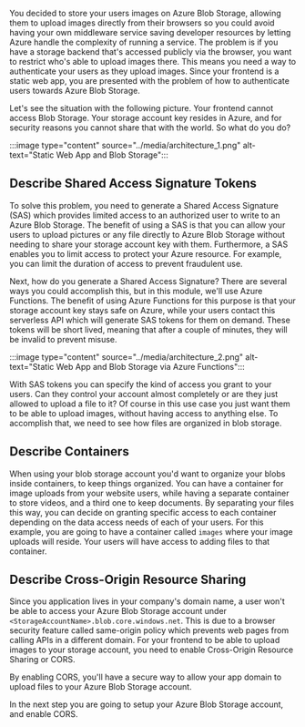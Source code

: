You decided to store your users images on Azure Blob Storage, allowing them to upload images directly from their browsers so you could avoid having your own middleware service saving developer resources by letting Azure handle the complexity of running a service. The problem is if you have a storage backend that's accessed publicly via the browser, you want to restrict who's able to upload images there. This means you need a way to authenticate your users as they upload images. Since your frontend is a static web app, you are presented with the problem of how to authenticate users towards Azure Blob Storage.

Let's see the situation with the following picture. Your frontend cannot access Blob Storage. Your storage account key resides in Azure, and for security reasons you cannot share that with the world. So what do you do?

:::image type="content" source="../media/architecture_1.png" alt-text="Static Web App and Blob Storage":::

## Describe Shared Access Signature Tokens

To solve this problem, you need to generate a Shared Access Signature (SAS) which provides limited access to an authorized user to write to an Azure Blob Storage. The benefit of using a SAS is that you can allow your users to upload pictures or any file directly to Azure Blob Storage without needing to share your storage account key with them. Furthermore, a SAS enables you to limit access to protect your Azure resource. For example, you can limit the duration of access to prevent fraudulent use.

Next, how do you generate a Shared Access Signature? There are several ways you could accomplish this, but in this module, we'll use Azure Functions. The benefit of using Azure Functions for this purpose is that your storage account key stays safe on Azure, while your users contact this serverless API which will generate SAS tokens for them on demand. These tokens will be short lived, meaning that after a couple of minutes, they will be invalid to prevent misuse.

:::image type="content" source="../media/architecture_2.png" alt-text="Static Web App and Blob Storage via Azure Functions":::

With SAS tokens you can specify the kind of access you grant to your users. Can they control your account almost completely or are they just allowed to upload a file to it? Of course in this use case you just want them to be able to upload images, without having access to anything else. To accomplish that, we need to see how files are organized in blob storage.

## Describe Containers

When using your blob storage account you'd want to organize your blobs inside containers, to keep things organized. You can have a container for image uploads from your website users, while having a separate container to store videos, and a third one to keep documents. By separating your files this way, you can decide on granting specific access to each container depending on the data access needs of each of your users. For this example, you are going to have a container called `images` where your image uploads will reside. Your users will have access to adding files to that container.

## Describe Cross-Origin Resource Sharing

Since you application lives in your company's domain name, a user won't be able to access your Azure Blob Storage account under `<StorageAccountName>.blob.core.windows.net`. This is due to a browser security feature called same-origin policy which prevents web pages from calling APIs in a different domain. For your frontend to be able to upload images to your storage account, you need to enable Cross-Origin Resource Sharing or CORS.

By enabling CORS, you'll have a secure way to allow your app domain to upload files to your Azure Blob Storage account.

In the next step you are going to setup your Azure Blob Storage account, and enable CORS.

